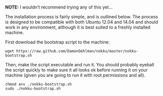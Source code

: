 __NOTE:__ I wouldn't recommend trying any of this yet...

The installation process is fairly simple, and is outlined below.  The process is designed to be compatible with both Ubuntu 12.04 and 14.04 and should work in any environment, although it is best suited to a freshly installed machine.

First download the bootstrap script to the machine:

```
wget https://raw.github.com/DamonOehlman/nokku/master/nokku-bootstrap.sh
```

Then, make the script executable and run it.  You should probably eyeball the script quickly to make sure it all looks ok before running it on your machine (given you are going to run it with root permissions and all).

```
chmod a+x ./nokku-bootstrap.sh
sudo ./nokku-bootstrap.sh
```
